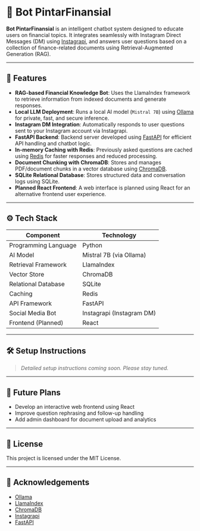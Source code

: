 # 🤖 Bot PintarFinansial

**Bot PintarFinansial** is an intelligent chatbot system designed to educate users on financial topics. It integrates seamlessly with Instagram Direct Messages (DM) using [Instagrapi](https://github.com/adw0rd/instagrapi), and answers user questions based on a collection of finance-related documents using Retrieval-Augmented Generation (RAG).

---

## 🧠 Features

- **RAG-based Financial Knowledge Bot**: Uses the LlamaIndex framework to retrieve information from indexed documents and generate responses.
- **Local LLM Deployment**: Runs a local AI model (`Mistral 7B`) using [Ollama](https://ollama.com/) for private, fast, and secure inference.
- **Instagram DM Integration**: Automatically responds to user questions sent to your Instagram account via Instagrapi.
- **FastAPI Backend**: Backend server developed using [FastAPI](https://fastapi.tiangolo.com/) for efficient API handling and chatbot logic.
- **In-memory Caching with Redis**: Previously asked questions are cached using [Redis](https://redis.io/) for faster responses and reduced processing.
- **Document Chunking with ChromaDB**: Stores and manages PDF/document chunks in a vector database using [ChromaDB](https://www.trychroma.com/).
- **SQLite Relational Database**: Stores structured data and conversation logs using SQLite.
- **Planned React Frontend**: A web interface is planned using React for an alternative frontend user experience.

---

## ⚙️ Tech Stack

| Component               | Technology         |
|------------------------|--------------------|
| Programming Language   | Python             |
| AI Model               | Mistral 7B (via Ollama) |
| Retrieval Framework    | LlamaIndex         |
| Vector Store           | ChromaDB           |
| Relational Database    | SQLite             |
| Caching                | Redis              |
| API Framework          | FastAPI            |
| Social Media Bot       | Instagrapi (Instagram DM) |
| Frontend (Planned)     | React              |

---

## 🛠️ Setup Instructions

> _Detailed setup instructions coming soon. Please stay tuned._

---

## 🚀 Future Plans

- Develop an interactive web frontend using React
- Improve question rephrasing and follow-up handling
- Add admin dashboard for document upload and analytics

---

## 📄 License

This project is licensed under the MIT License.

---

## 🙌 Acknowledgements

- [Ollama](https://ollama.com/)
- [LlamaIndex](https://www.llamaindex.ai/)
- [ChromaDB](https://www.trychroma.com/)
- [Instagrapi](https://github.com/adw0rd/instagrapi)
- [FastAPI](https://fastapi.tiangolo.com/)

